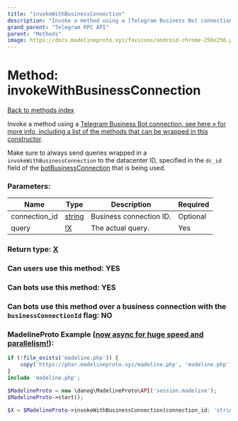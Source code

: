 ```yaml
---
title: "invokeWithBusinessConnection"
description: "Invoke a method using a [Telegram Business Bot connection, see here » for more info, including a list of the methods that can be wrapped in this constructor](https://core.telegram.org/api/bots/connected-business-bots)."
grand_parent: "Telegram RPC API"
parent: "Methods"
image: https://docs.madelineproto.xyz/favicons/android-chrome-256x256.png
---
```

# Method: invokeWithBusinessConnection
[Back to methods index](index.html)



Invoke a method using a [Telegram Business Bot connection, see here » for more info, including a list of the methods that can be wrapped in this constructor](https://core.telegram.org/api/bots/connected-business-bots).

Make sure to always send queries wrapped in a `invokeWithBusinessConnection` to the datacenter ID, specified in the `dc_id` field of the [botBusinessConnection](../constructors/botBusinessConnection.html) that is being used.

### Parameters:

| Name     |    Type       | Description | Required |
|----------|---------------|-------------|----------|
|connection\_id|[string](/API_docs/types/string.html) | Business connection ID. | Optional|
|query|[!X](/API_docs/types/!X.html) | The actual query. | Yes|


### Return type: [X](/API_docs/types/X.html)

### Can users use this method: **YES**


### Can bots use this method: **YES**


### Can bots use this method over a business connection with the `businessConnectionId` flag: **NO**


### MadelineProto Example ([now async for huge speed and parallelism!](https://docs.madelineproto.xyz/docs/ASYNC.html)):


```php
if (!file_exists('madeline.php')) {
    copy('https://phar.madelineproto.xyz/madeline.php', 'madeline.php');
}
include 'madeline.php';

$MadelineProto = new \danog\MadelineProto\API('session.madeline');
$MadelineProto->start();

$X = $MadelineProto->invokeWithBusinessConnection(connection_id: 'string', query: $!X, );
```


